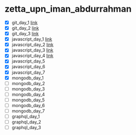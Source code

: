 # zetta_upn_iman_abdurrahman

- [x] git_day_1 [link](https://github.com/kentangtelo/zetta_upn_iman_abdurrahman/tree/git_day_1)
- [x] git_day_2 [link](https://github.com/kentangtelo/zetta_upn_iman_abdurrahman/tree/git_day_2)
- [x] git_day_3 [link](https://github.com/kentangtelo/zetta_upn_iman_abdurrahman/tree/git_day_3)
- [x] javascript_day_1 [link](https://github.com/kentangtelo/zetta_upn_iman_abdurrahman/tree/javascript_day_1)
- [x] javascript_day_2 [link](https://github.com/kentangtelo/zetta_upn_iman_abdurrahman/tree/javascript_day_2)
- [x] javascript_day_3 [link](https://github.com/kentangtelo/zetta_upn_iman_abdurrahman/tree/javascript_day_3)
- [x] javascript_day_4 [link](https://github.com/kentangtelo/zetta_upn_iman_abdurrahman/tree/javascript_day_4)
- [x] javascript_day_5
- [x] javascript_day_6
- [x] javascript_day_7
- [x] mongodb_day_1
- [ ] mongodb_day_2
- [ ] mongodb_day_3
- [ ] mongodb_day_4
- [ ] mongodb_day_5
- [ ] mongodb_day_6
- [ ] mongodb_day_7
- [ ] graphql_day_1
- [ ] graphql_day_2
- [ ] graphql_day_3
